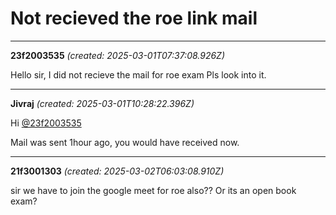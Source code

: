 # Not recieved the roe link mail

---
**23f2003535** *(created: 2025-03-01T07:37:08.926Z)*

<p>Hello sir, I did not recieve the mail for roe exam Pls look into it.</p>

---
**Jivraj** *(created: 2025-03-01T10:28:22.396Z)*

<p>Hi <a class="mention" href="/u/23f2003535">@23f2003535</a></p>
<p>Mail was sent 1hour ago, you would have received now.</p>

---
**21f3001303** *(created: 2025-03-02T06:03:08.910Z)*

<p>sir we have to join the google meet for roe also?? Or its an open book exam?</p>
